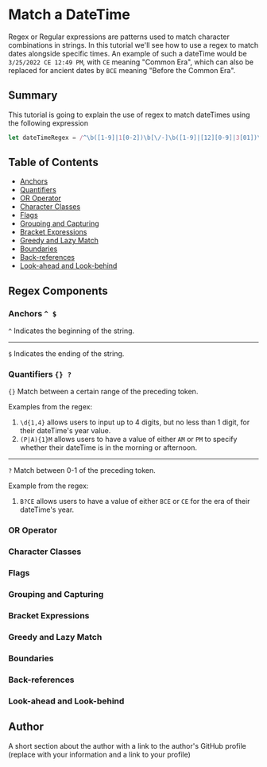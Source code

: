 # Match a DateTime

Regex or Regular expressions are patterns used to match character combinations in strings. In this tutorial we'll see how to use a regex to match dates alongside specific times. An example of such a dateTime would be `3/25/2022 CE 12:49 PM`, with `CE` meaning "Common Era", which can also be replaced for ancient dates by `BCE` meaning "Before the Common Era".

## Summary

This tutorial is going to explain the use of regex to match dateTimes using the following expression
```js
let dateTimeRegex = /^\b([1-9]|1[0-2])\b[\/-]\b([1-9]|[12][0-9]|3[01])\b[\/-]\d{1,4} B?CE \b([1-9]|1[0-2])\b:[0-5][0-9] (P|A){1}M$/g
```

## Table of Contents

- [Anchors](#anchors)
- [Quantifiers](#quantifiers)
- [OR Operator](#or-operator)
- [Character Classes](#character-classes)
- [Flags](#flags)
- [Grouping and Capturing](#grouping-and-capturing)
- [Bracket Expressions](#bracket-expressions)
- [Greedy and Lazy Match](#greedy-and-lazy-match)
- [Boundaries](#boundaries)
- [Back-references](#back-references)
- [Look-ahead and Look-behind](#look-ahead-and-look-behind)

## Regex Components

### Anchors `^ $`
`^` Indicates the beginning of the string.
____
`$` Indicates the ending of the string.

### Quantifiers `{} ?`
`{}` Match between a certain range of the preceding token.

Examples from the regex:
1. `\d{1,4}` allows users to input up to 4 digits, but no less than 1 digit, for their dateTime's year value.
2. `(P|A){1}M` allows users to have a value of either `AM` or `PM` to specify whether their dateTime is in the morning or afternoon.

____
`?` Match between 0-1 of the preceding token.

Example from the regex:
1. `B?CE` allows users to have a value of either `BCE` or `CE` for the era of their dateTime's year.

### OR Operator

### Character Classes

### Flags

### Grouping and Capturing

### Bracket Expressions

### Greedy and Lazy Match

### Boundaries

### Back-references

### Look-ahead and Look-behind

## Author

A short section about the author with a link to the author's GitHub profile (replace with your information and a link to your profile)
